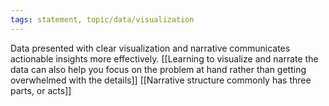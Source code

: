 ```yaml
---
tags: statement, topic/data/visualization
---
```

Data presented with clear visualization and narrative communicates actionable insights more effectively. [[Learning to visualize and narrate the data can also help you focus on the problem at hand rather than getting overwhelmed with the details]] [[Narrative structure commonly has three parts, or acts]]